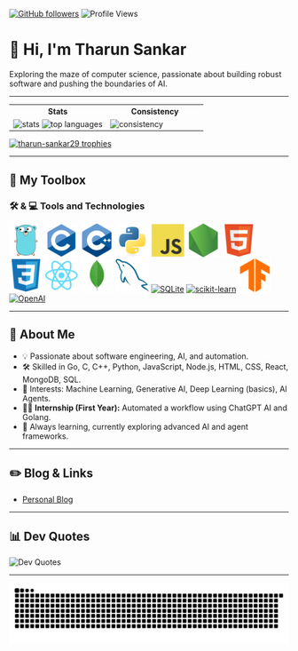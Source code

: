 <!-- Profile Badges -->
[![GitHub followers](https://img.shields.io/github/followers/tharun-sankar29?logo=GitHub&style=flat)](https://github.com/tharun-sankar29)
![Profile Views](https://komarev.com/ghpvc/?username=tharun-sankar29&style=flat)

# 👋 Hi, I'm Tharun Sankar

Exploring the maze of computer science, passionate about building robust software and pushing the boundaries of AI.

---

<table>
  <tr>
    <th width="50%">Stats</th>
    <th width="50%">Consistency</th>
  </tr>
  <tr>
    <td>
      <img width="100%" height="auto" src="https://github-readme-stats.vercel.app/api?username=tharun-sankar29&show_icons=true&theme=tokyonight&count_private=true" alt="stats" />
      <img width="100%" height="auto" src="https://github-readme-stats.vercel.app/api/top-langs/?username=tharun-sankar29&layout=compact&theme=tokyonight" alt="top languages" />
    </td>
    <td>
      <img width="100%" height="auto" src="https://github-readme-streak-stats.herokuapp.com/?user=tharun-sankar29&theme=tokyonight" alt="consistency" />
    </td>
  </tr>
</table>

<p align="left">
  <a href="https://github.com/ryo-ma/github-profile-trophy">
    <img src="https://github-profile-trophy.vercel.app/?username=tharun-sankar29&theme=tokyonight&margin-w=10&margin-h=15" alt="tharun-sankar29 trophies" />
  </a>
</p>

---

## 🧰 My Toolbox

### 🛠️ & 💻 Tools and Technologies

<p align="left">
  <a href="https://golang.org" target="_blank"><img src="https://raw.githubusercontent.com/devicons/devicon/master/icons/go/go-original.svg" alt="Go" width="60" height="60"/></a>
  <a href="https://www.cprogramming.com/" target="_blank"><img src="https://raw.githubusercontent.com/devicons/devicon/master/icons/c/c-original.svg" alt="C" width="60" height="60"/></a>
  <a href="https://www.w3schools.com/cpp/" target="_blank"><img src="https://raw.githubusercontent.com/devicons/devicon/master/icons/cplusplus/cplusplus-original.svg" alt="C++" width="60" height="60"/></a>
  <a href="https://www.python.org/" target="_blank"><img src="https://raw.githubusercontent.com/devicons/devicon/master/icons/python/python-original.svg" alt="Python" width="60" height="60"/></a>
  <a href="https://developer.mozilla.org/en-US/docs/Web/JavaScript" target="_blank"><img src="https://raw.githubusercontent.com/devicons/devicon/master/icons/javascript/javascript-original.svg" alt="JavaScript" width="60" height="60"/></a>
  <a href="https://nodejs.org/" target="_blank"><img src="https://raw.githubusercontent.com/devicons/devicon/master/icons/nodejs/nodejs-original.svg" alt="Node.js" width="60" height="60"/></a>
  <a href="https://developer.mozilla.org/en-US/docs/Glossary/HTML5" target="_blank"><img src="https://raw.githubusercontent.com/devicons/devicon/master/icons/html5/html5-original.svg" alt="HTML5" width="60" height="60"/></a>
  <a href="https://www.w3.org/TR/CSS/#css" target="_blank"><img src="https://raw.githubusercontent.com/devicons/devicon/master/icons/css3/css3-original.svg" alt="CSS3" width="60" height="60"/></a>
  <a href="https://react.dev/" target="_blank"><img src="https://raw.githubusercontent.com/devicons/devicon/master/icons/react/react-original.svg" alt="React" width="60" height="60"/></a>
  <a href="https://www.mongodb.com/" target="_blank"><img src="https://raw.githubusercontent.com/devicons/devicon/master/icons/mongodb/mongodb-original.svg" alt="MongoDB" width="60" height="60"/></a>
  <a href="https://www.mysql.com/" target="_blank"><img src="https://raw.githubusercontent.com/devicons/devicon/master/icons/mysql/mysql-original.svg" alt="MySQL" width="60" height="60"/></a>
  <a href="https://www.sqlite.org/" target="_blank"><img src="https://www.vectorlogo.zone/logos/sqlite/sqlite-icon.svg" alt="SQLite" width="60" height="60"/></a>
  <a href="https://scikit-learn.org/" target="_blank"><img src="https://upload.wikimedia.org/wikipedia/commons/0/05/Scikit_learn_logo_small.svg" alt="scikit-learn" width="60" height="60"/></a>
  <a href="https://www.tensorflow.org/" target="_blank"><img src="https://raw.githubusercontent.com/devicons/devicon/master/icons/tensorflow/tensorflow-original.svg" alt="TensorFlow" width="60" height="60"/></a>
  <a href="https://openai.com/" target="_blank"><img src="https://cdn.simpleicons.org/openai/00A67E/ffffff" alt="OpenAI" width="60" height="60"/></a>
</p>

---

## 🚀 About Me

- 💡 Passionate about software engineering, AI, and automation.
- 🛠️ Skilled in Go, C, C++, Python, JavaScript, Node.js, HTML, CSS, React, MongoDB, SQL.
- 🤖 Interests: Machine Learning, Generative AI, Deep Learning (basics), AI Agents.
- 👨‍💻 **Internship (First Year):** Automated a workflow using ChatGPT AI and Golang.
- 🌱 Always learning, currently exploring advanced AI and agent frameworks.

---

## ✏️ Blog & Links

- [Personal Blog](https://www.thisisvoid.in/)

---

## 📊 Dev Quotes

![Dev Quotes](https://quotes-github-readme.vercel.app/api?type=horizontal&theme=radical)

---

<!-- Contribution Snake Animation -->
![Contribution Snake](https://raw.githubusercontent.com/tharun-sankar29/tharun-sankar29/output/github-contribution-grid-snake-dark.svg)

